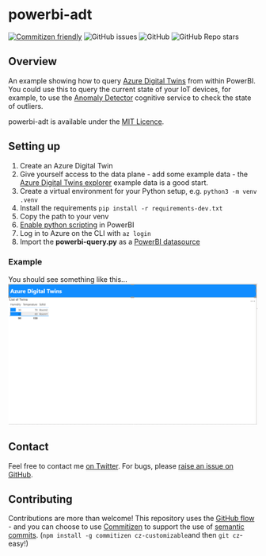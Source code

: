# powerbi-adt
[![Commitizen friendly](https://img.shields.io/badge/commitizen-friendly-brightgreen.svg)](http://commitizen.github.io/cz-cli/) ![GitHub issues](https://img.shields.io/github/issues/Sealjay-clj/powerbi-adt) ![GitHub](https://img.shields.io/github/license/Sealjay-clj/powerbi-adt) ![GitHub Repo stars](https://img.shields.io/github/stars/Sealjay-clj/powerbi-adt?style=social)

## Overview
An example showing how to query [Azure Digital Twins](https://docs.microsoft.com/en-us/azure/digital-twins/how-to-manage-twin#create-a-digital-twin) from within PowerBI. You could use this to query the current state of your IoT devices, for example, to use the [Anomaly Detector](https://docs.microsoft.com/en-gb/azure/cognitive-services/anomaly-detector/) cognitive service to check the state of outliers.

powerbi-adt is available under the [MIT Licence](./LICENCE).

## Setting up
1. Create an Azure Digital Twin
2. Give yourself access to the data plane - add some example data - the [Azure Digital Twins explorer](https://github.com/Azure-Samples/digital-twins-explorer/) example data is a good start.
3. Create a virtual environment for your Python setup, e.g. `python3 -m venv .venv`
4. Install the requirements `pip install -r requirements-dev.txt`
5. Copy the path to your venv
6. [Enable python scripting](https://docs.microsoft.com/en-us/power-bi/connect-data/desktop-python-scripts#enable-python-scripting) in PowerBI
7. Log in to Azure on the CLI with `az login`
8. Import the **powerbi-query.py** as a [PowerBI datasource](https://docs.microsoft.com/en-us/power-bi/connect-data/desktop-python-scripts#run-your-python-script-and-import-data)

### Example
You should see something like this...
![](assets/example-dashboard.png)
## Contact
Feel free to contact me [on Twitter](https://twitter.com/sealjay_clj). For bugs, please [raise an issue on GitHub](https://github.com/Sealjay-clj/powerbi-adt/issues).

## Contributing
Contributions are more than welcome! This repository uses the [GitHub flow](https://guides.github.com/introduction/flow/) - and you can choose to use [Commitizen](https://github.com/commitizen/cz-cli#making-your-repo-commitizen-friendly) to support the use of [semantic commits](https://nitayneeman.com/posts/understanding-semantic-commit-messages-using-git-and-angular/#common-types). (`npm install -g commitizen cz-customizable`and then `git cz`- easy!)